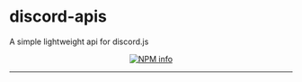 # discord-apis

A simple lightweight api for discord.js

<div align="center">
  <p>
    <a href="https://nodei.co/npm/discord-apis
/"><img src="https://nodei.co/npm/discord-apis.png?downloads=true&stars=true" alt="NPM info" /></a>
  </p>
</div>

---
